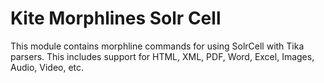 # Kite Morphlines Solr Cell

This module contains morphline commands for using SolrCell with Tika parsers. This includes support for HTML,
XML, PDF, Word, Excel, Images, Audio, Video, etc.
